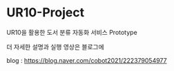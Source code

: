 # UR10-Project

UR10을 활용한 도서 분류 자동화 서비스 Prototype

더 자세한 설명과 실행 영상은 블로그에

blog : https://blog.naver.com/cobot2021/222379054977 
